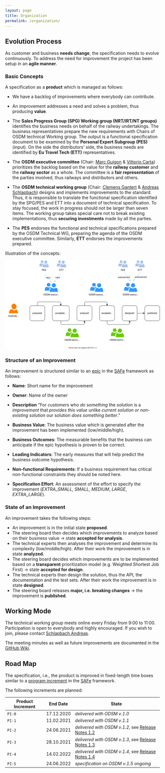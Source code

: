 ```yaml
---
layout: page
title: Organization
permalink: /organization/
---
```


## Evolution Process

As customer and business **needs change**, the specification needs to evolve
continuously. To address the need for improvement the project has been setup in
an **agile manner**.

### Basic Concepts

A specification as a **product** which is managed as follows:

- We have a backlog of improvements where everybody can contribute.

- An improvement addresses a need and solves a problem, thus producing **value**.

- The **Sales Progress Group (SPG) Working group (NRT/IRT/NT groups)** identifies
  the business needs on behalf of the railway undertakings. The business representatives
  prepare the new requirements with Chairs of OSDM technical Working group. The output
  is a functional specification document to be examined by the **Personal Expert Subgroup
  (PES)** (input). On the side the distributors' side, the business needs are identified
  by **Eu Travel Tech (ETT)** representatives.

- The **OSDM executive committee** (Chair: [Marc Guigon](https://www.linkedin.com/in/marcguigon/) &
  [Vittorio Carta](https://www.linkedin.com/in/vittorio-carta-mba-0b90b728/)) prioritizes the
  backlog based on the value for the **railway customer** and the **railway sector** as a whole.
  The committee is a **fair representation** of the parties involved, thus railways and
  distributors and others.

- The **OSDM technical working group** (Chair: [Clemens Gantert](https://www.linkedin.com/in/clemens-g-88783725/) &
  [Andreas Schlapbach](https://www.linkedin.com/in/andreas-schlapbach-09b095ab/)) designs and
  implements improvements to the standard. Thus, it is responsible to translate the
  functional specification identified by the SPG/PES and ETT into a document of
  technical specification. To stay focused, the work in progress should not be larger
  than seven items. The working group takes special care not to break existing
  implementations, thus **securing investments** made by all the parties.

- The **PES** endorses the functional and technical specifications prepared by the
  OSDM Technical WG, preparing the agenda of the OSDM executive committee. Similarly,
  **ETT** endorses the improvements prepared.

Illustration of the concepts:

![Organization](./images/organization/organization.svg)

### Structure of an Improvement

An improvement is structured similar to an [epic](https://www.scaledagileframework.com/epic/)
in the [SAFe](https://www.scaledagileframework.com/) framework as follows:

- **Name**: Short name for the improvement

- **Owner**: Name of the owner

- **Description**
  "For *customers* who *do something* the *solution*  is a *improvement*
  that *provides this value* unlike *current solution or non-existing solution*
  our solution *does something better*."

- **Business Value**: The business value which is generated after the improvement
  has been implemented (low/middle/high).

- **Business Outcomes**: The measurable benefits that the business can anticipate if the epic
  hypothesis is proven to be correct.

- **Leading Indicators**: The early measures that will help predict the business outcome
  hypothesis.

- **Non-functional Requirements**: If a business requirement has critical non-functional
  constraints they should be noted here.

- **Specification Effort**: An assessment of the effort to specify the improvement
  (*EXTRA_SMALL*, *SMALL*, *MEDIUM*, *LARGE*, *EXTRA_LARGE*).

### State of an Improvement

An improvement takes the following steps:

- An improvement is in the initial state **proposed**.
- The steering board then decides which improvements to analyze based on their
  business value → state **accepted for analysis**.
- The technical experts then analyses the improvement and determine its
  complexity (low/middle/high). After their work the improvement is in state
**analyzed**.
- The steering board decides which improvements are to be implemented based on
  a **transparent** prioritization model (e.g. Weighted Shortest Job First) →
state **accepted for design**.
- The technical experts then design the solution, thus the API, the
  documentation and the test sets. After their work the improvement is in state
**designed**.
- The steering board releases **major, i.e. breaking changes** → the
  improvement is **published**.

## Working Mode

The technical working group meets online every Friday from 9:00 to 11:00.
Participation is open to everybody and highly encouraged. If you wish to join, please
contact [Schlapbach Andreas](https://www.linkedin.com/in/andreas-schlapbach-09b095ab/).

The meeting minutes as well as future improvements are documented in the
[GitHub Wiki](https://github.com/UnionInternationalCheminsdeFer/OSDM/wiki).

## Road Map

The specification, i.e., the product is improved in fixed-length time boxes similar to
a [program increment](https://www.scaledagileframework.com/program-increment/)
in the [SAFe](https://www.scaledagileframework.com/) framework.

The following increments are planned:

| Product Increment | End Date | State |
|--------|:----------:|------------|
| `PI-0` | 17.12.2020 | *delivered with ODSM v.1.0*  |
| `PI-1` | 11.02.2021 | *delivered with OSDM v.1.1*  |
| `PI-2` | 24.06.2021 | *delivered with OSDM v.1.2*, see [Release Notes 1.2](https://unioninternationalcheminsdefer.github.io/OSDM//releases/OSDM-release-notes-v1.2/) |
| `PI-3` | 28.10.2021 | *delivered with OSDM v.1.3*, see [Release Notes 1.3](https://unioninternationalcheminsdefer.github.io/OSDM//releases/OSDM-release-notes-v1.3/) |
| `PI-4` | 14.02.2022 | *delivered with OSDM v.1.4*, see [Release Notes 1.4](https://unioninternationalcheminsdefer.github.io/OSDM//releases/OSDM-release-notes-v1.4/) |
| `PI-5` | 24.06.2022 | *specification on OSDM v.1.5 ongoing* |
